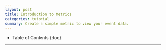 ```yaml
---
layout: post
title: Introduction to Metrics
categories: tutorial
summary: Create a simple metric to view your event data.
---
```

* Table of Contents
{:toc}
* * *

<div id="wistia_4bf05cd105" class="wistia_embed wistia-embed" data-video-width="640" data-video-height="400">
</div>
